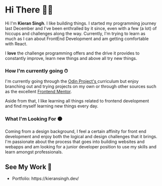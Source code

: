 <h1> Hi There 👋🏽 </h1>

<p>
  Hi I'm <Strong>Kieran Singh</strong>. I like building things. I started my programming journey last December and I've been enthralled by it since, even with a few (a     lot) of hiccups and challenges along the way. Currently, I'm trying to learn as much as I can about FrontEnd Development and am getting comfortable with React. 
  
  I <strong>love</strong> the challenge programming offers and the drive it provides to constantly improve, learn new things and above all try new things.  
</p>

<h3> How I'm currently going ⏱ </h3>
<p> I'm currently going through the <a href="https://www.theodinproject.com/"> Odin Project's </a> curriculum but enjoy branching out and trying projects on my own or through other sources such as the excellent 
  <a href="https://www.frontendmentor.io/">Frontend Mentor</a>. </p>

<p> Aside from that, I like learning all things related to frontend development and find myself learning new things every day. </p>

<h3> What I'm Looking For 🟠 </h3>

<p> Coming from a design background, I feel a certain affinity for front end development and enjoy both the logical and design challenges that it brings. I'm passionate about the process that goes into building websites and webapps and am looking for a junior developer position to use my skills and learn amongst professionals.
</p>

<h2> See My Work 👀 </h2>
<ul>
  <li>Portfolio: https://kieransingh.dev/ </li> 
 </ul>

<!---
Kieran27/Kieran27 is a ✨ special ✨ repository because its `README.md` (this file) appears on your GitHub profile.
You can click the Preview link to take a look at your changes.
--->
